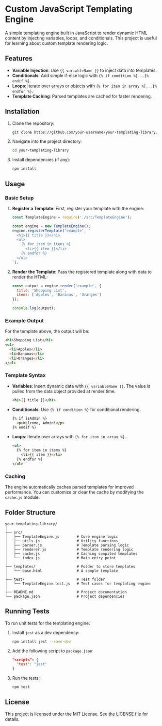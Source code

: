 
# Custom JavaScript Templating Engine

A simple templating engine built in JavaScript to render dynamic HTML content by injecting variables, loops, and conditionals. This project is useful for learning about custom template rendering logic.

## Features

- **Variable Injection**: Use `{{ variableName }}` to inject data into templates.
- **Conditionals**: Add simple if-else logic with `{% if condition %}...{% endif %}`.
- **Loops**: Iterate over arrays or objects with `{% for item in array %}...{% endfor %}`.
- **Template Caching**: Parsed templates are cached for faster rendering.

## Installation

1. Clone the repository:
    ```bash
    git clone https://github.com/your-username/your-templating-library.git
    ```

2. Navigate into the project directory:
    ```bash
    cd your-templating-library
    ```

3. Install dependencies (if any):
    ```bash
    npm install
    ```

## Usage

### Basic Setup

1. **Register a Template**: First, register your template with the engine:
    ```js
    const TemplateEngine = require('./src/TemplateEngine');

    const engine = new TemplateEngine();
    engine.registerTemplate('example', `
      <h1>{{ title }}</h1>
      <ul>
        {% for item in items %}
          <li>{{ item }}</li>
        {% endfor %}
      </ul>
    `);
    ```

2. **Render the Template**: Pass the registered template along with data to render the HTML:
    ```js
    const output = engine.render('example', {
      title: 'Shopping List',
      items: ['Apples', 'Bananas', 'Oranges']
    });

    console.log(output);
    ```

### Example Output

For the template above, the output will be:
```html
<h1>Shopping List</h1>
<ul>
  <li>Apples</li>
  <li>Bananas</li>
  <li>Oranges</li>
</ul>
```

### Template Syntax

- **Variables**: Insert dynamic data with `{{ variableName }}`. The value is pulled from the data object provided at render time.
    ```html
    <h1>{{ title }}</h1>
    ```

- **Conditionals**: Use `{% if condition %}` for conditional rendering.
    ```html
    {% if isAdmin %}
      <p>Welcome, Admin!</p>
    {% endif %}
    ```

- **Loops**: Iterate over arrays with `{% for item in array %}`.
    ```html
    <ul>
      {% for item in items %}
        <li>{{ item }}</li>
      {% endfor %}
    </ul>
    ```

### Caching

The engine automatically caches parsed templates for improved performance. You can customize or clear the cache by modifying the `cache.js` module.

## Folder Structure

```text
your-templating-library/
│
├── src/
│   ├── TemplateEngine.js        # Core engine logic
│   ├── utils.js                 # Utility functions
│   ├── parser.js                # Template parsing logic
│   ├── renderer.js              # Template rendering logic
│   ├── cache.js                 # Caching compiled templates
│   └── index.js                 # Main entry point
│
├── templates/                   # Folder to store templates
│   └── base.html                # A sample template
│
├── test/                        # Test folder
│   └── TemplateEngine.test.js   # Test cases for templating engine
│
├── README.md                    # Project documentation
└── package.json                 # Project dependencies
```

## Running Tests

To run unit tests for the templating engine:

1. Install `jest` as a dev dependency:
    ```bash
    npm install jest --save-dev
    ```

2. Add the following script to `package.json`:
    ```json
    "scripts": {
      "test": "jest"
    }
    ```

3. Run the tests:
    ```bash
    npm test
    ```

## License

This project is licensed under the MIT License. See the [LICENSE](LICENSE) file for details.